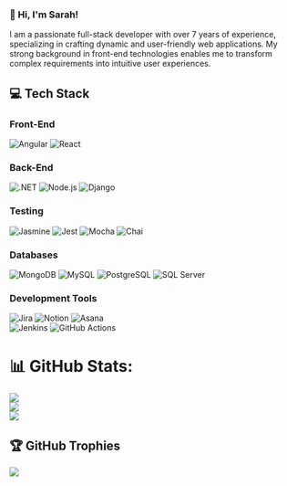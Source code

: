 ### 👋 Hi, I'm Sarah!

I am a passionate full-stack developer with over 7 years of experience, specializing in crafting dynamic and user-friendly web applications. My strong background in front-end technologies enables me to transform complex requirements into intuitive user experiences. 

## 💻 Tech Stack

### Front-End
  ![Angular](https://img.shields.io/badge/angular-%23DD0031.svg?style=for-the-badge&logo=angular&logoColor=white)
  ![React](https://img.shields.io/badge/react-%2320232a.svg?style=for-the-badge&logo=react&logoColor=%2361DAFB)

### Back-End
  ![.NET](https://img.shields.io/badge/.NET-5C2D91?style=for-the-badge&logo=.net&logoColor=white)
  ![Node.js](https://img.shields.io/badge/node.js-6DA55F?style=for-the-badge&logo=node.js&logoColor=white) 
  ![Django](https://img.shields.io/badge/django-%23092E20.svg?style=for-the-badge&logo=django&logoColor=white)

### Testing 
  ![Jasmine](https://img.shields.io/badge/jasmine-%238A4182.svg?style=for-the-badge&logo=jasmine&logoColor=white)
  ![Jest](https://img.shields.io/badge/-jest-%23C21325?style=for-the-badge&logo=jest&logoColor=white)
  ![Mocha](https://img.shields.io/badge/-mocha-%238D6748?style=for-the-badge&logo=mocha&logoColor=white)
  ![Chai](https://img.shields.io/badge/-chai-%23F7F2E5?style=for-the-badge&logo=chai&logoColor=white)

### Databases
  ![MongoDB](https://img.shields.io/badge/MongoDB-%234ea94b.svg?style=for-the-badge&logo=mongodb&logoColor=white)
  ![MySQL](https://img.shields.io/badge/mysql-4479A1.svg?style=for-the-badge&logo=mysql&logoColor=white)
  ![PostgreSQL](https://img.shields.io/badge/PostgreSQL-%23316192.svg?style=for-the-badge&logo=postgresql&logoColor=white) 
  ![SQL Server](https://img.shields.io/badge/SQL%20Server-CC2927?style=for-the-badge&logo=microsoft%20sql%20server&logoColor=white)

### Development Tools
  ![Jira](https://img.shields.io/badge/jira-%230A0FFF.svg?style=for-the-badge&logo=jira&logoColor=white) 
  ![Notion](https://img.shields.io/badge/Notion-%23000000.svg?style=for-the-badge&logo=notion&logoColor=white) 
  ![Asana](https://img.shields.io/badge/asana-F06A6A.svg?style=for-the-badge&logo=asana&logoColor=white)
  <br>
  ![Jenkins](https://img.shields.io/badge/jenkins-%232C5263.svg?style=for-the-badge&logo=jenkins&logoColor=white)
  ![GitHub Actions](https://img.shields.io/badge/github%20actions-%232671E5.svg?style=for-the-badge&logo=githubactions&logoColor=white)

# 📊 GitHub Stats:
![](https://github-readme-stats.vercel.app/api?username=sarahaime&theme=dark&hide_border=false&include_all_commits=true&count_private=true)<br/>
![](https://nirzak-streak-stats.vercel.app/?user=sarahaime&theme=dark&hide_border=false)<br/>
![](https://github-readme-stats.vercel.app/api/top-langs/?username=sarahaime&theme=dark&hide_border=false&include_all_commits=true&count_private=true&layout=compact)

## 🏆 GitHub Trophies
![](https://github-profile-trophy.vercel.app/?username=sarahaime&theme=radical&no-frame=false&no-bg=false&margin-w=4)



<!-- Proudly created with GPRM ( https://gprm.itsvg.in ) -->




<!--
**sarahaime/sarahaime** is a ✨ _special_ ✨ repository because its `README.md` (this file) appears on your GitHub profile.

Here are some ideas to get you started:

- 🔭 I’m currently working on ...
- 🌱 I’m currently learning ...
- 👯 I’m looking to collaborate on ...
- 🤔 I’m looking for help with ...
- 💬 Ask me about ...
- 📫 How to reach me: ...
- 😄 Pronouns: ...
- ⚡ Fun fact: ...
-->
